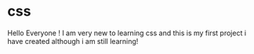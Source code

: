 # css
Hello Everyone ! I am very new to learning css and this is my first project i have created although i am still learning!

